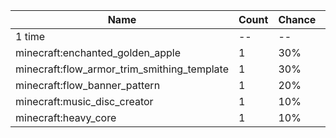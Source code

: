 | Name                                        | Count | Chance | Weight | Comment |
| ------------------------------------------- | ----- | ------ | ------ | ------- |
| 1 time                                      |    -- |     -- |     -- |         |
| minecraft:enchanted_golden_apple            |     1 |    30% |   3/10 |         |
| minecraft:flow_armor_trim_smithing_template |     1 |    30% |   3/10 |         |
| minecraft:flow_banner_pattern               |     1 |    20% |   2/10 |         |
| minecraft:music_disc_creator                |     1 |    10% |   1/10 |         |
| minecraft:heavy_core                        |     1 |    10% |   1/10 |         |